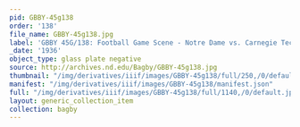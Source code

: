 ```yaml
---
pid: GBBY-45g138
order: '138'
file_name: GBBY-45g138.jpg
label: 'GBBY 45G/138: Football Game Scene - Notre Dame vs. Carnegie Tech - 1936'
_date: '1936'
object_type: glass plate negative
source: http://archives.nd.edu/Bagby/GBBY-45g138.jpg
thumbnail: "/img/derivatives/iiif/images/GBBY-45g138/full/250,/0/default.jpg"
manifest: "/img/derivatives/iiif/images/GBBY-45g138/manifest.json"
full: "/img/derivatives/iiif/images/GBBY-45g138/full/1140,/0/default.jpg"
layout: generic_collection_item
collection: bagby
---
```

